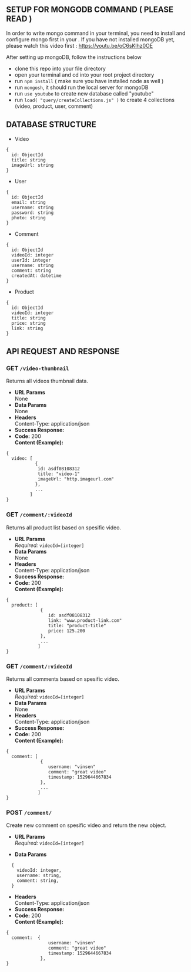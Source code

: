 ## **SETUP FOR MONGODB COMMAND ( PLEASE READ )**

In order to write mongo command in your terminal, you need to install and configure mongo first in your . If you have not installed mongoDB yet, please watch this video first : https://youtu.be/oC6sKlhz0OE

After setting up mongoDB, follow the instructions below

- clone this repo into your file directory
- open your terminal and cd into your root project directory
- run `npm install` ( make sure you have installed node as well )
- run `mongosh`, it should run the local server for mongoDB
- run `use youtube` to create new database called "youtube"
- run `load( "query/createCollections.js" )` to create 4 collections (video, product, user, comment)

## **DATABASE STRUCTURE**

- Video

```
{
  id: ObjectId
  title: string
  imageUrl: string
}
```

- User

```
{
  id: ObjectId
  email: string
  username: string
  password: string
  photo: string
}
```

- Comment

```
{
  id: ObjectId
  videoId: integer
  userId: integer
  username: string
  comment: string
  createdAt: datetime
}
```

- Product

```
{
  id: ObjectId
  videoId: integer
  title: string
  price: string
  link: string
}
```

## **API REQUEST AND RESPONSE**

### **GET `/video-thumbnail`**

Returns all videos thumbnail data.

- **URL Params**  
  None
- **Data Params**  
  None
- **Headers**  
  Content-Type: application/json
- **Success Response:**
- **Code:** 200  
  **Content (Example):**

```
{
  video: [
           {
            id: asdf08108312
            title: "video-1"
            imageUrl: "http.imageurl.com"
           },
           ...
         ]
}
```

### **GET `/comment/:videoId`**

Returns all product list based on spesific video.

- **URL Params**  
   _Required:_ `videoId=[integer]`
- **Data Params**  
  None
- **Headers**  
  Content-Type: application/json
- **Success Response:**
- **Code:** 200  
  **Content (Example):**

```
{
  product: [
             {
                id: asdf08108312
                link: "www.product-link.com"
                title: "product-title"
                price: 125.200
             },
             ...
            ]
}
```

### **GET `/comment/:videoId`**

Returns all comments based on spesific video.

- **URL Params**  
   _Required:_ `videoId=[integer]`
- **Data Params**  
  None
- **Headers**  
  Content-Type: application/json
- **Success Response:**
- **Code:** 200  
  **Content (Example):**

```
{
  comment: [
             {
                username: "vinsen"
                comment: "great video"
                timestamp: 1529644667834
             },
             ...
            ]
}
```

### **POST `/comment/`**

Create new comment on spesific video and return the new object.

- **URL Params**  
   _Required:_ `videoId=[integer]`

* **Data Params**

```
  {
    videoId: integer,
    username: string,
    comment: string,
  }
```

- **Headers**  
  Content-Type: application/json
- **Success Response:**
- **Code:** 200  
  **Content (Example):**

```
{
  comment:  {
                username: "vinsen"
                comment: "great video"
                timestamp: 1529644667834
             },
}
```
